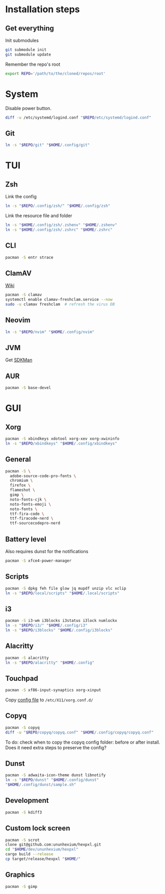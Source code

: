 # Installation steps

## Get everything

Init submodules

```bash
git submodule init
git submodule update
```

Remember the repo's root

```sh
export REPO='/path/to/the/cloned/repos/root'
```

# System

Disable power button.

```sh
diff -u /etc/systemd/logind.conf "$REPO/etc/systemd/logind.conf"
```

## Git

```sh
ln -s "$REPO/git" "$HOME/.config/git"
```

# TUI

## Zsh

Link the config

```sh
ln -s "$REPO/.config/zsh/" "$HOME/.config/zsh"
```

Link the resource file and folder

```sh
ln -s "$HOME/.config/zsh/.zshenv" "$HOME/.zshenv"
ln -s "$HOME/.config/zsh/.zshrc" "$HOME/.zshrc"
```

## CLI

```sh
pacman -S entr strace
```

## ClamAV

[Wiki](https://wiki.archlinux.org/title/ClamAV)

```sh
pacman -S clamav
systemctl enable clamav-freshclam.service --now
sudo -u clamav freshclam  # refresh the virus DB
```

## Neovim

```sh
ln -s "$REPO/nvim" "$HOME/.config/nvim"
```

## JVM

Get [SDKMan](https://sdkman.io/)

## AUR

```sh
pacman -S base-devel
```

# GUI

## Xorg

```sh
pacman -S xbindkeys xdotool xorg-xev xorg-xwininfo
ln -s "$REPO/xbindkeys" "$HOME/.config/xbindkeys"
```

## General

```sh
pacman -S \
  adobe-source-code-pro-fonts \
  chromium \
  firefox \
  flameshot \
  gimp \
  noto-fonts-cjk \
  noto-fonts-emoji \
  noto-fonts \
  ttf-fira-code \
  ttf-firacode-nerd \
  ttf-sourcecodepro-nerd
```

## Battery level

Also requires dunst for the notifications

```sh
pacman -S xfce4-power-manager
```

## Scripts

```sh
pacman -S dpkg feh file glow jq mupdf unzip vlc xclip
ln -s "$REPO/local/scripts" "$HOME/.local/scripts"
```

## i3

```sh
pacman -S i3-wm i3blocks i3status i3lock numlockx
ln -s "$REPO/i3/" "$HOME/.config/i3"
ln -s "$REPO/i3blocks" "$HOME/.config/i3blocks"
```

## Alacritty

```sh
pacman -S alacritty
ln -s "$REPO/alacritty" "$HOME/.config"
```

## Touchpad

```sh
pacman -S xf86-input-synaptics xorg-xinput
```

Copy [config file](xorg/70-synaptics.conf) to `/etc/X11/xorg.conf.d/`

## Copyq

```sh
pacman -S copyq
diff -u "$REPO/copyq/copyq.conf" "$HOME/.config/copyq/copyq.conf"
```

To do: check when to copy the copyq config folder: before or after install. Does it need extra steps to preserve the config?


## Dunst

```sh
pacman -S adwaita-icon-theme dunst libnotify
ln -s "$REPO/dunst" "$HOME/.config/dunst"
"$HOME/.config/dunst/sample.sh"
```

## Development

```sh
pacman -S kdiff3
```

## Custom lock screen

```sh
pacman -S scrot 
clone git@github.com:ununhexium/hexpxl.git
cd "$HOME/dev/ununhexium/hexpxl"
cargo build --release
cp target/release/hexpxl "$HOME/"
```

## Graphics

```sh
pacman -S gimp
```
